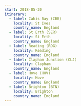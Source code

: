 ```yaml
---
start: 2018-05-20
itinerary:
  - label: Cabis Bay (CBB)
    locality: St Ives
    country_name: England
  - label: St Erth (SER)
    locality: St Erth
    country_name: England
  - label: Reading (RDG)
    locality: Reading
    country_name: England
  - label: Clapham Junction (CLJ)
    locality: Clapham
    country_name: England
  - label: Hove (HOV)
    locality: Hove
    country_name: England
  - label: Brighton (BTN)
    locality: Brighton
    country_name: England
---
```

